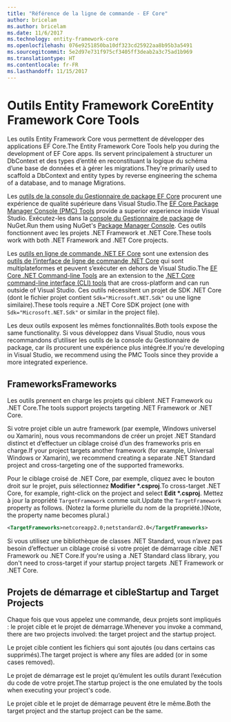 ```yaml
---
title: "Référence de la ligne de commande - EF Core"
author: bricelam
ms.author: bricelam
ms.date: 11/6/2017
ms.technology: entity-framework-core
ms.openlocfilehash: 076e9251850ba10df323cd25922aa8b95b3a5491
ms.sourcegitcommit: 5e2d97e731f975cf3405ff3deab2a3c75ad1b969
ms.translationtype: HT
ms.contentlocale: fr-FR
ms.lasthandoff: 11/15/2017
---
```

<a name="entity-framework-core-tools"></a><span data-ttu-id="c5082-102">Outils Entity Framework Core</span><span class="sxs-lookup"><span data-stu-id="c5082-102">Entity Framework Core Tools</span></span>
===========================
<span data-ttu-id="c5082-103">Les outils Entity Framework Core vous permettent de développer des applications EF Core.</span><span class="sxs-lookup"><span data-stu-id="c5082-103">The Entity Framework Core Tools help you during the development of EF Core apps.</span></span> <span data-ttu-id="c5082-104">Ils servent principalement à structurer un DbContext et des types d’entité en reconstituant la logique du schéma d’une base de données et à gérer les migrations.</span><span class="sxs-lookup"><span data-stu-id="c5082-104">They're primarily used to scaffold a DbContext and entity types by reverse engineering the schema of a database, and to manage Migrations.</span></span>

<span data-ttu-id="c5082-105">Les [outils de la console du Gestionnaire de package EF Core][1] procurent une expérience de qualité supérieure dans Visual Studio.</span><span class="sxs-lookup"><span data-stu-id="c5082-105">The [EF Core Package Manager Console (PMC) Tools][1] provide a superior experience inside Visual Studio.</span></span> <span data-ttu-id="c5082-106">Exécutez-les dans la [console du Gestionnaire de package][2] de NuGet.</span><span class="sxs-lookup"><span data-stu-id="c5082-106">Run them using NuGet's [Package Manager Console][2].</span></span> <span data-ttu-id="c5082-107">Ces outils fonctionnent avec les projets .NET Framework et .NET Core.</span><span class="sxs-lookup"><span data-stu-id="c5082-107">These tools work with both .NET Framework and .NET Core projects.</span></span>

<span data-ttu-id="c5082-108">Les [outils en ligne de commande .NET EF Core][3] sont une extension des [outils de l’interface de ligne de commande .NET Core][4] qui sont multiplateformes et peuvent s’exécuter en dehors de Visual Studio.</span><span class="sxs-lookup"><span data-stu-id="c5082-108">The [EF Core .NET Command-line Tools][3] are an extension to the [.NET Core command-line interface (CLI) tools][4] that are cross-platform and can run outside of Visual Studio.</span></span> <span data-ttu-id="c5082-109">Ces outils nécessitent un projet de SDK .NET Core (dont le fichier projet contient `Sdk="Microsoft.NET.Sdk"` ou une ligne similaire).</span><span class="sxs-lookup"><span data-stu-id="c5082-109">These tools require a .NET Core SDK project (one with `Sdk="Microsoft.NET.Sdk"` or similar in the project file).</span></span>

<span data-ttu-id="c5082-110">Les deux outils exposent les mêmes fonctionnalités.</span><span class="sxs-lookup"><span data-stu-id="c5082-110">Both tools expose the same functionality.</span></span> <span data-ttu-id="c5082-111">Si vous développez dans Visual Studio, nous vous recommandons d’utiliser les outils de la console du Gestionnaire de package, car ils procurent une expérience plus intégrée.</span><span class="sxs-lookup"><span data-stu-id="c5082-111">If you're developing in Visual Studio, we recommend using the PMC Tools since they provide a more integrated experience.</span></span>

<a name="frameworks"></a><span data-ttu-id="c5082-112">Frameworks</span><span class="sxs-lookup"><span data-stu-id="c5082-112">Frameworks</span></span>
----------
<span data-ttu-id="c5082-113">Les outils prennent en charge les projets qui ciblent .NET Framework ou .NET Core.</span><span class="sxs-lookup"><span data-stu-id="c5082-113">The tools support projects targeting .NET Framework or .NET Core.</span></span>

<span data-ttu-id="c5082-114">Si votre projet cible un autre framework (par exemple, Windows universel ou Xamarin), nous vous recommandons de créer un projet .NET Standard distinct et d’effectuer un ciblage croisé d’un des frameworks pris en charge.</span><span class="sxs-lookup"><span data-stu-id="c5082-114">If your project targets another framework (for example, Universal Windows or Xamarin), we recommend creating a separate .NET Standard project and cross-targeting one of the supported frameworks.</span></span>

<span data-ttu-id="c5082-115">Pour le ciblage croisé de .NET Core, par exemple, cliquez avec le bouton droit sur le projet, puis sélectionnez **Modifier \*.csproj**.</span><span class="sxs-lookup"><span data-stu-id="c5082-115">To cross-target .NET Core, for example, right-click on the project and select **Edit \*.csproj**.</span></span> <span data-ttu-id="c5082-116">Mettez à jour la propriété `TargetFramework` comme suit.</span><span class="sxs-lookup"><span data-stu-id="c5082-116">Update the `TargetFramework` property as follows.</span></span> <span data-ttu-id="c5082-117">(Notez la forme plurielle du nom de la propriété.)</span><span class="sxs-lookup"><span data-stu-id="c5082-117">(Note, the property name becomes plural.)</span></span>

``` xml
<TargetFrameworks>netcoreapp2.0;netstandard2.0</TargetFrameworks>
```

<span data-ttu-id="c5082-118">Si vous utilisez une bibliothèque de classes .NET Standard, vous n’avez pas besoin d’effectuer un ciblage croisé si votre projet de démarrage cible .NET Framework ou .NET Core.</span><span class="sxs-lookup"><span data-stu-id="c5082-118">If you're using a .NET Standard class library, you don't need to cross-target if your startup project targets .NET Framework or .NET Core.</span></span>

<a name="startup-and-target-projects"></a><span data-ttu-id="c5082-119">Projets de démarrage et cible</span><span class="sxs-lookup"><span data-stu-id="c5082-119">Startup and Target Projects</span></span>
---------------------------
<span data-ttu-id="c5082-120">Chaque fois que vous appelez une commande, deux projets sont impliqués : le projet cible et le projet de démarrage.</span><span class="sxs-lookup"><span data-stu-id="c5082-120">Whenever you invoke a command, there are two projects involved: the target project and the startup project.</span></span>

<span data-ttu-id="c5082-121">Le projet cible contient les fichiers qui sont ajoutés (ou dans certains cas supprimés).</span><span class="sxs-lookup"><span data-stu-id="c5082-121">The target project is where any files are added (or in some cases removed).</span></span>

<span data-ttu-id="c5082-122">Le projet de démarrage est le projet qu’émulent les outils durant l’exécution du code de votre projet.</span><span class="sxs-lookup"><span data-stu-id="c5082-122">The startup project is the one emulated by the tools when executing your project's code.</span></span>

<span data-ttu-id="c5082-123">Le projet cible et le projet de démarrage peuvent être le même.</span><span class="sxs-lookup"><span data-stu-id="c5082-123">Both the target project and the startup project can be the same.</span></span>


  [1]: powershell.md
  [2]: https://docs.microsoft.com/nuget/tools/package-manager-console
  [3]: dotnet.md
  [4]: https://docs.microsoft.com/dotnet/core/tools/
